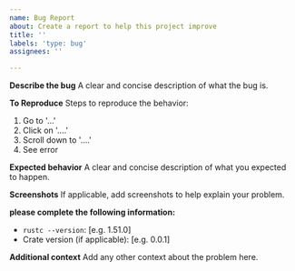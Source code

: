 ```yaml
---
name: Bug Report
about: Create a report to help this project improve
title: ''
labels: 'type: bug'
assignees: ''

---
```


<!--
Ideally, your bug report should be self-contained, that is provide all necessary
information without having to click on links.

You can still still provide links though, for example to more complete CI logs
where an error is shown.
-->

**Describe the bug**
A clear and concise description of what the bug is.

**To Reproduce**
Steps to reproduce the behavior:

1. Go to '...'
2. Click on '....'
3. Scroll down to '....'
4. See error

**Expected behavior**
A clear and concise description of what you expected to happen.

**Screenshots**
If applicable, add screenshots to help explain your problem.

**please complete the following information:**

- `rustc --version`: [e.g. 1.51.0]
- Crate version (if applicable): [e.g. 0.0.1]

**Additional context**
Add any other context about the problem here.
